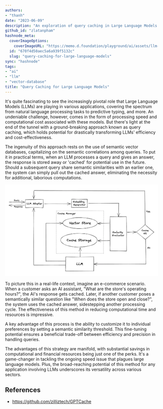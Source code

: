 ```yaml
---
authors:
- "thanh"
date: "2023-06-09"
description: "An exploration of query caching in Large Language Models (LLMs), focusing on how semantic vector databases can drastically improve efficiency and reduce computational costs by reusing cached answers for semantically similar queries."
github_id: "zlatanpham"
hashnode_meta:
  coverImageOptions:
    coverImageURL: "https://memo.d.foundation/playground/ai/assets/llm-query-caching.webp"
  id: "670f4d50aec5a6a939f5132c"
  slug: "query-caching-for-large-language-models"
sync: "hashnode"
tags:
- "ai"
- "llm"
- "vector-database"
title: "Query Caching for Large Language Models"
---
```

It's quite fascinating to see the increasingly pivotal role that Large Language Models (LLMs) are playing in various applications, covering the spectrum from natural language processing tasks to predictive typing, and more. An undeniable challenge, however, comes in the form of processing speed and computational cost associated with these models. But there's light at the end of the tunnel with a ground-breaking approach known as query caching, which holds potential for drastically transforming LLMs' efficiency and cost-effectiveness.

The ingenuity of this approach rests on the use of semantic vector databases, capitalizing on the semantic correlations among queries. To put it in practical terms, when an LLM processes a query and gives an answer, the response is stored away or 'cached' for potential use in the future. Should a subsequent query share semantic similarities with an earlier one, the system can simply pull out the cached answer, eliminating the necessity for additional, laborious computations.

![](assets/llm-query-caching.webp)

To picture this in a real-life context, imagine an e-commerce scenario. When a customer asks an AI assistant, "What are the store's operating hours?", the AI's response gets cached. Later, if another customer poses a semantically similar question like "When does the store open and close?", the system uses the cached answer, sidestepping another processing cycle. The effectiveness of this method in reducing computational time and resources is impressive.

A key advantage of this process is the ability to customize it to individual preferences by setting a semantic similarity threshold. This fine-tuning potential ensures a beneficial trade-off between efficiency and precision in handling queries.

The advantages of this strategy are manifold, with substantial savings in computational and financial resources being just one of the perks. It's a game-changer in tackling the ongoing speed issue that plagues large language models. Plus, the broad-reaching potential of this method for any application involving LLMs underscores its versatility across various sectors.

## References

- https://github.com/zilliztech/GPTCache